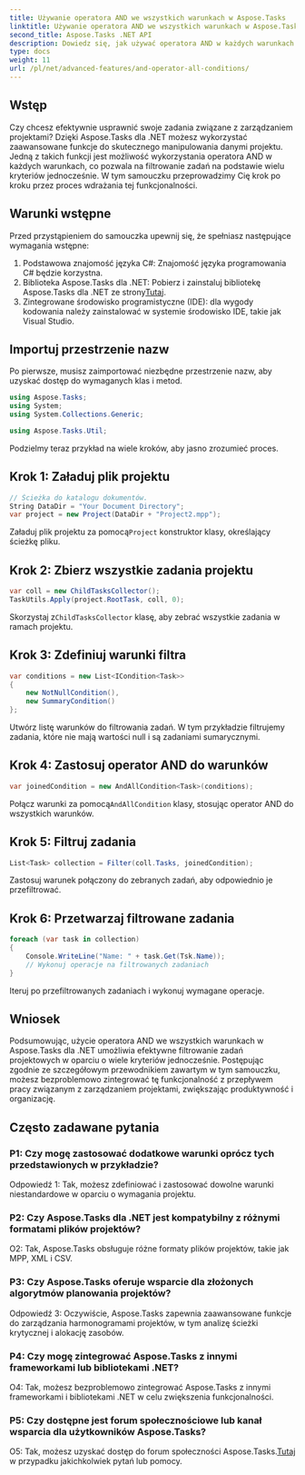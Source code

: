 ```yaml
---
title: Używanie operatora AND we wszystkich warunkach w Aspose.Tasks
linktitle: Używanie operatora AND we wszystkich warunkach w Aspose.Tasks
second_title: Aspose.Tasks .NET API
description: Dowiedz się, jak używać operatora AND w każdych warunkach z Aspose.Tasks dla .NET, aby efektywnie filtrować zadania projektowe.
type: docs
weight: 11
url: /pl/net/advanced-features/and-operator-all-conditions/
---
```

## Wstęp

Czy chcesz efektywnie usprawnić swoje zadania związane z zarządzaniem projektami? Dzięki Aspose.Tasks dla .NET możesz wykorzystać zaawansowane funkcje do skutecznego manipulowania danymi projektu. Jedną z takich funkcji jest możliwość wykorzystania operatora AND w każdych warunkach, co pozwala na filtrowanie zadań na podstawie wielu kryteriów jednocześnie. W tym samouczku przeprowadzimy Cię krok po kroku przez proces wdrażania tej funkcjonalności.

## Warunki wstępne

Przed przystąpieniem do samouczka upewnij się, że spełniasz następujące wymagania wstępne:

1. Podstawowa znajomość języka C#: Znajomość języka programowania C# będzie korzystna.
2.  Biblioteka Aspose.Tasks dla .NET: Pobierz i zainstaluj bibliotekę Aspose.Tasks dla .NET ze strony[Tutaj](https://releases.aspose.com/tasks/net/).
3. Zintegrowane środowisko programistyczne (IDE): dla wygody kodowania należy zainstalować w systemie środowisko IDE, takie jak Visual Studio.

## Importuj przestrzenie nazw

Po pierwsze, musisz zaimportować niezbędne przestrzenie nazw, aby uzyskać dostęp do wymaganych klas i metod.

```csharp
using Aspose.Tasks;
using System;
using System.Collections.Generic;

using Aspose.Tasks.Util;

```

Podzielmy teraz przykład na wiele kroków, aby jasno zrozumieć proces.

## Krok 1: Załaduj plik projektu

```csharp
// Ścieżka do katalogu dokumentów.
String DataDir = "Your Document Directory";
var project = new Project(DataDir + "Project2.mpp");
```

 Załaduj plik projektu za pomocą`Project` konstruktor klasy, określający ścieżkę pliku.

## Krok 2: Zbierz wszystkie zadania projektu

```csharp
var coll = new ChildTasksCollector();
TaskUtils.Apply(project.RootTask, coll, 0);
```

 Skorzystaj z`ChildTasksCollector` klasę, aby zebrać wszystkie zadania w ramach projektu.

## Krok 3: Zdefiniuj warunki filtra

```csharp
var conditions = new List<ICondition<Task>>
{
    new NotNullCondition(),
    new SummaryCondition()
};
```

Utwórz listę warunków do filtrowania zadań. W tym przykładzie filtrujemy zadania, które nie mają wartości null i są zadaniami sumarycznymi.

## Krok 4: Zastosuj operator AND do warunków

```csharp
var joinedCondition = new AndAllCondition<Task>(conditions);
```

 Połącz warunki za pomocą`AndAllCondition` klasy, stosując operator AND do wszystkich warunków.

## Krok 5: Filtruj zadania

```csharp
List<Task> collection = Filter(coll.Tasks, joinedCondition);
```

Zastosuj warunek połączony do zebranych zadań, aby odpowiednio je przefiltrować.

## Krok 6: Przetwarzaj filtrowane zadania

```csharp
foreach (var task in collection)
{
    Console.WriteLine("Name: " + task.Get(Tsk.Name));
    // Wykonuj operacje na filtrowanych zadaniach
}
```

Iteruj po przefiltrowanych zadaniach i wykonuj wymagane operacje.

## Wniosek

Podsumowując, użycie operatora AND we wszystkich warunkach w Aspose.Tasks dla .NET umożliwia efektywne filtrowanie zadań projektowych w oparciu o wiele kryteriów jednocześnie. Postępując zgodnie ze szczegółowym przewodnikiem zawartym w tym samouczku, możesz bezproblemowo zintegrować tę funkcjonalność z przepływem pracy związanym z zarządzaniem projektami, zwiększając produktywność i organizację.

## Często zadawane pytania

### P1: Czy mogę zastosować dodatkowe warunki oprócz tych przedstawionych w przykładzie?

Odpowiedź 1: Tak, możesz zdefiniować i zastosować dowolne warunki niestandardowe w oparciu o wymagania projektu.

### P2: Czy Aspose.Tasks dla .NET jest kompatybilny z różnymi formatami plików projektów?

O2: Tak, Aspose.Tasks obsługuje różne formaty plików projektów, takie jak MPP, XML i CSV.

### P3: Czy Aspose.Tasks oferuje wsparcie dla złożonych algorytmów planowania projektów?

Odpowiedź 3: Oczywiście, Aspose.Tasks zapewnia zaawansowane funkcje do zarządzania harmonogramami projektów, w tym analizę ścieżki krytycznej i alokację zasobów.

### P4: Czy mogę zintegrować Aspose.Tasks z innymi frameworkami lub bibliotekami .NET?

O4: Tak, możesz bezproblemowo zintegrować Aspose.Tasks z innymi frameworkami i bibliotekami .NET w celu zwiększenia funkcjonalności.

### P5: Czy dostępne jest forum społecznościowe lub kanał wsparcia dla użytkowników Aspose.Tasks?

 O5: Tak, możesz uzyskać dostęp do forum społeczności Aspose.Tasks.[Tutaj](https://forum.aspose.com/c/tasks/15) w przypadku jakichkolwiek pytań lub pomocy.